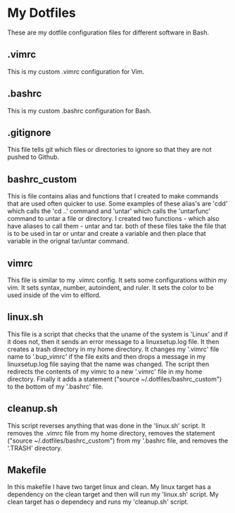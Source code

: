 # My Dotfiles
These are my dotfile configuration files for different software in Bash.
## .vimrc
This is my custom .vimrc configuration for Vim.
## .bashrc
This is my custom .bashrc configuration for Bash.
## .gitignore
This file tells git which files or directories to ignore so that they are not pushed to Github.
## bashrc_custom
This is file contains alias and functions that I created to make commands that are used often quicker to use. 
Some examples of these alias's are 'cdd' which calls the 'cd ..' command and 'untar' which calls the 'untarfunc' command to untar a file or directory. 
I created two functions - which also have aliases to call them - untar and tar. both of these files take the file that is to be used in tar or untar and create a variable and then place that variable in the orignal tar/untar command.
## vimrc
This file is similar to my .vimrc config. It sets some configurations within my vim. It sets syntax, number, autoindent, and ruler. It sets the color to be used inside of the vim to elflord.
## linux.sh
This file is a script that checks that the uname of the system is 'Linux' and if it does not, then it sends an error message to a linuxsetup.log file. It then creates a trash directory in my home directory. It changes my '.vimrc' file name to '.bup_vimrc' if the file exits and then drops a message in my linuxsetup.log file saying that the name was changed. The script then redirects the contents of my vimrc to a new '.vimrc' file in my home directory. Finally it adds a statement ("source ~/.dotfiles/bashrc_custom") to the bottom of my '.bashrc' file.
## cleanup.sh
This script reverses anything that was done in the 'linux.sh' script. It removes the .vimrc file from my home directory, removes the statement ("source ~/.dotfiles/bashrc_custom") from my '.bashrc file, and removes the '.TRASH' directory.
## Makefile
In this makefile I have two target linux and clean. My linux target has a dependency on the clean target and then will run my 'linux.sh' script. My clean target has o dependecy and runs my 'cleanup.sh' script.

